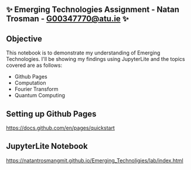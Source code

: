 ## ✨ Emerging Technologies Assignment - Natan Trosman - G00347770@atu.ie ✨

## Objective

This notebook is to demonstrate my understanding of Emerging Technologies. I'll be showing my findings using
JupyterLite and the topics covered are as follows:

* Github Pages
* Computation
* Fourier Transform
* Quantum Computing

## Setting up Github Pages
https://docs.github.com/en/pages/quickstart

## JupyterLite Notebook
https://natantrosmangmit.github.io/Emerging_Technoligies/lab/index.html
